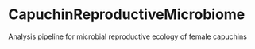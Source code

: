 # CapuchinReproductiveMicrobiome
Analysis pipeline for microbial reproductive ecology of female capuchins

